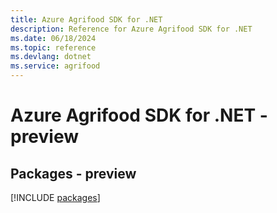 ```yaml
---
title: Azure Agrifood SDK for .NET
description: Reference for Azure Agrifood SDK for .NET
ms.date: 06/18/2024
ms.topic: reference
ms.devlang: dotnet
ms.service: agrifood
---
```

# Azure Agrifood SDK for .NET - preview
## Packages - preview
[!INCLUDE [packages](agrifood-index.md)]